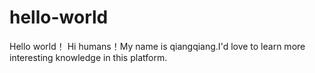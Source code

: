 # hello-world
Hello world！
Hi humans！My name is qiangqiang.I'd love to learn more interesting knowledge in this platform.
